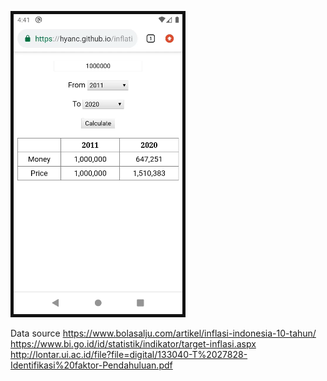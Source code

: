![inflation](https://raw.githubusercontent.com/hyanc/inflation/master/preview.png)

Data source
https://www.bolasalju.com/artikel/inflasi-indonesia-10-tahun/
https://www.bi.go.id/id/statistik/indikator/target-inflasi.aspx
http://lontar.ui.ac.id/file?file=digital/133040-T%2027828-Identifikasi%20faktor-Pendahuluan.pdf
